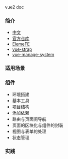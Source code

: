 vue2 doc

### 简介
- [中文](https://cn.vuejs.org/)
- [官方仓库](https://github.com/vuejs)
- [ElemeFE](https://github.com/ElemeFE/element)
- [vue-strap](https://github.com/yuche/vue-strap)
- [vue-manage-system](https://github.com/lin-xin/vue-manage-system)
### 适用场景
### 组件
- 环境搭建
- 基本工具
- 项目结构
- 添加依赖
- 路由与页面间导航
- 页面的区块化与组件的封装
- 视图与表单的处理
- 状态管理
### 实践